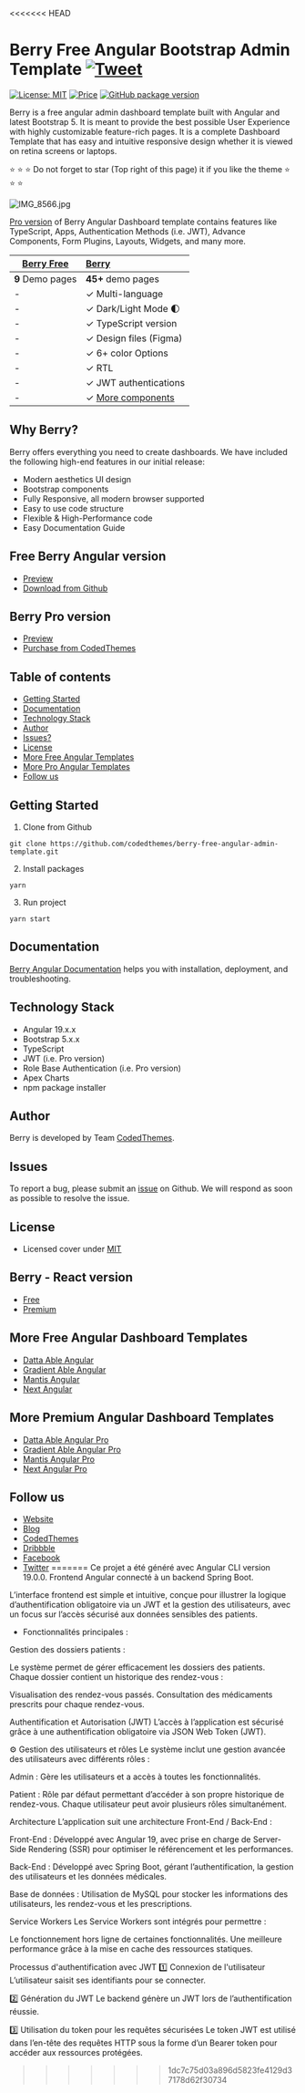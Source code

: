<<<<<<< HEAD
# Berry Free Angular Bootstrap Admin Template [![Tweet](https://img.shields.io/twitter/url/http/shields.io.svg?style=social)](https://twitter.com/intent/tweet?text=Get%20Berry%20Angular%20-%20The%20Most%20Beautiful%20Bootstrap%20Designed%20Admin%20Dashboard%20Template%20&url=https://berrydashboard.io/angular/default&via=codedthemes&hashtags=angular,webdev,developers,typescript)

[![License: MIT](https://img.shields.io/badge/License-MIT-yellow.svg)](https://opensource.org/licenses/MIT)
[![Price](https://img.shields.io/badge/price-FREE-0098f7.svg)](https://github.com/codedthemes/berry-free-angular-admin-template/blob/main/LICENSE)
[![GitHub package version](https://img.shields.io/github/package-json/v/codedthemes/berry-free-angular-admin-template)](https://github.com/codedthemes/berry-free-angular-admin-template/)

Berry is a free angular admin dashboard template built with Angular and latest Bootstrap 5. It is meant to provide the best possible User Experience with highly customizable feature-rich pages. It is a complete Dashboard Template that has easy and intuitive responsive design whether it is viewed on retina screens or laptops.

:star: :star: :star: Do not forget to star (Top right of this page) it if you like the theme :star: :star: :star:

![IMG_8566.jpg](https://org-public-assets.s3.us-west-2.amazonaws.com/Free-Version-Banners/GITHUB-FREE-ANGULAR-REPO-Berry.jpg)

[Pro version](https://berrydashboard.io/angular/default) of Berry Angular Dashboard template contains features like TypeScript, Apps, Authentication Methods (i.e. JWT), Advance Components, Form Plugins, Layouts, Widgets, and many more.

| [Berry Free](https://berrydashboard.io/angular/free/) | [Berry](https://codedthemes.com/item/berry-angular-admin-dashboard-template/?utm_source=free_demo&utm_medium=codedthemes&utm_campaign=button_download_premium) |
| ----------------------------------------------------- | :------------------------------------------------------------------------------------------------------------------------------------------------------------- |
| **9** Demo pages                                      | **45+** demo pages                                                                                                                                             |
| -                                                     | ✓ Multi-language                                                                                                                                               |
| -                                                     | ✓ Dark/Light Mode 🌓                                                                                                                                           |
| -                                                     | ✓ TypeScript version                                                                                                                                           |
| -                                                     | ✓ Design files (Figma)                                                                                                                                         |
| -                                                     | ✓ 6+ color Options                                                                                                                                             |
| -                                                     | ✓ RTL                                                                                                                                                          |
| -                                                     | ✓ JWT authentications                                                                                                                                          |
| -                                                     | ✓ [More components](https://berrydashboard.io/angular/default/basic/alert)                                                                                     |

## Why Berry?

Berry offers everything you need to create dashboards. We have included the following high-end features in our initial release:

- Modern aesthetics UI design
- Bootstrap components
- Fully Responsive, all modern browser supported
- Easy to use code structure
- Flexible & High-Performance code
- Easy Documentation Guide

## Free Berry Angular version

- [Preview](https://berrydashboard.io/angular/free/)
- [Download from Github](https://github.com/codedthemes/berry-free-angular-admin-template)

## Berry Pro version

- [Preview](https://berrydashboard.io/angular/default)
- [Purchase from CodedThemes](https://codedthemes.com/item/berry-angular-admin-dashboard-template/?utm_source=free_demo&utm_medium=codedthemes&utm_campaign=button_download_premium)

## Table of contents

- [Getting Started](#getting-started)
- [Documentation](#documentation)
- [Technology Stack](#technology-stack)
- [Author](#author)
- [Issues?](#issues)
- [License](#license)
- [More Free Angular Templates](#more-free-angular-dashboard-templates)
- [More Pro Angular Templates](#more-premium-angular-dashboard-templates)
- [Follow us](#follow-us)

## Getting Started

1. Clone from Github

```
git clone https://github.com/codedthemes/berry-free-angular-admin-template.git
```

2. Install packages

```
yarn
```

3. Run project

```
yarn start
```

## Documentation

[Berry Angular Documentation](https://codedthemes.gitbook.io/berry-angular/) helps you with installation, deployment, and troubleshooting.

## Technology Stack

- Angular 19.x.x
- Bootstrap 5.x.x
- TypeScript
- JWT (i.e. Pro version)
- Role Base Authentication (i.e. Pro version)
- Apex Charts
- npm package installer

## Author

Berry is developed by Team [CodedThemes](https://codedthemes.com).

## Issues

To report a bug, please submit an [issue](https://github.com/codedthemes/berry-free-angular-admin-template/issues) on Github. We will respond as soon as possible to resolve the issue.

## License

- Licensed cover under [MIT](https://github.com/codedthemes/berry-free-angular-admin-template/blob/master/LICENSE)

## Berry - React version

- [Free](https://berrydashboard.io/free/)
- [Premium](https://material-ui.com/store/items/berry-react-material-admin/)

## More Free Angular Dashboard Templates

- [Datta Able Angular](https://codedthemes.com/item/datta-able-angular-lite/)
- [Gradient Able Angular](https://codedthemes.com/item/gradient-able-angular-free-admin-template/)
- [Mantis Angular](https://codedthemes.com/item/mantis-angular-free-admin-template/)
- [Next Angular](https://codedthemes.com/item/next-free-admin-template/)

## More Premium Angular Dashboard Templates

- [Datta Able Angular Pro](https://codedthemes.com/item/datta-able-angular/?utm_source=free_demo&utm_medium=codedthemes&utm_campaign=button_download_premium)
- [Gradient Able Angular Pro](https://codedthemes.com/item/gradient-able-angular-admin-template/?utm_source=free_demo&utm_medium=codedthemes&utm_campaign=button_download_premium)
- [Mantis Angular Pro](https://codedthemes.com/item/mantis-angular-admin-template/?utm_source=free_demo&utm_medium=codedthemes&utm_campaign=button_download_premium)
- [Next Angular Pro](https://codedthemes.com/item/next-angular-admin-template/)

## Follow us

- [Website](https://berrydashboard.io/angular/default/)
- [Blog](https://blog.berrydashboard.io)
- [CodedThemes](https://codedthemes.com)
- [Dribbble](https://dribbble.com/codedthemes)
- [Facebook](https://www.facebook.com/codedthemes)
- [Twitter](https://twitter.com/codedthemes)
=======
Ce projet a été généré avec Angular CLI version 19.0.0.
Frontend Angular connecté à un backend Spring Boot.

L’interface frontend est simple et intuitive, conçue pour illustrer la logique d’authentification obligatoire via un JWT et la gestion des utilisateurs, avec un focus sur l’accès sécurisé aux données sensibles des patients.


- Fonctionnalités principales :

 Gestion des dossiers patients :

Le système permet de gérer efficacement les dossiers des patients. Chaque dossier contient un historique des rendez-vous :

Visualisation des rendez-vous passés.
Consultation des médicaments prescrits pour chaque rendez-vous.

 Authentification et Autorisation (JWT)
L’accès à l’application est sécurisé grâce à une authentification obligatoire via JSON Web Token (JWT).

⚙ Gestion des utilisateurs et rôles
Le système inclut une gestion avancée des utilisateurs avec différents rôles :

Admin : Gère les utilisateurs et a accès à toutes les fonctionnalités.

Patient : Rôle par défaut permettant d’accéder à son propre historique de rendez-vous.
Chaque utilisateur peut avoir plusieurs rôles simultanément.

 Architecture
L’application suit une architecture Front-End / Back-End :

Front-End : Développé avec Angular 19, avec prise en charge de Server-Side Rendering (SSR) pour optimiser le référencement et les performances.

Back-End : Développé avec Spring Boot, gérant l’authentification, la gestion des utilisateurs et les données médicales.

Base de données : Utilisation de MySQL pour stocker les informations des utilisateurs, les rendez-vous et les prescriptions.

 Service Workers
Les Service Workers sont intégrés pour permettre :

Le fonctionnement hors ligne de certaines fonctionnalités.
Une meilleure performance grâce à la mise en cache des ressources statiques.

 Processus d'authentification avec JWT
1️⃣ Connexion de l'utilisateur
L’utilisateur saisit ses identifiants pour se connecter.

2️⃣ Génération du JWT
Le backend génère un JWT lors de l’authentification réussie.

3️⃣ Utilisation du token pour les requêtes sécurisées
Le token JWT est utilisé dans l’en-tête des requêtes HTTP sous la forme d’un Bearer token pour accéder aux ressources protégées.
>>>>>>> 1dc7c75d03a896d5823fe4129d37178d62f30734
